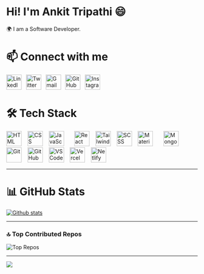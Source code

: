 # Hi! I'm Ankit Tripathi 😄
🌍 I am a Software Developer.

# 📫 Connect with me
<p align="left">
  <a href="https://www.linkedin.com/in/ankittripathe" target="_blank">
    <img src="https://skillicons.dev/icons?i=linkedin" alt="LinkedIn" height="40" /></a>&nbsp;&nbsp;
  <a href="https://x.com/ankittripathe" target="_blank">
    <img src="https://skillicons.dev/icons?i=twitter" alt="Twitter" height="40" /></a>&nbsp;&nbsp;
  <a href="mailto:ankittripathe@gmail.com" target="_blank">
    <img src="https://skillicons.dev/icons?i=gmail" alt="Gmail" height="40" /></a>&nbsp;&nbsp;
    <a href="https://github.com/ankittripathe" target="_blank">
  <img src="https://skillicons.dev/icons?i=github" alt="GitHub" height="40" /></a>&nbsp;&nbsp;
  <a href="https://instagram.com/ankit_tripathee" target="_blank">
    <img src="https://skillicons.dev/icons?i=instagram" alt="Instagram" height="40" />
  </a>
</p>



# 🛠 Tech Stack  
<p align="left">
  <img src="https://skillicons.dev/icons?i=html" alt="HTML" height="40" />
  &nbsp;&nbsp;
  <img src="https://skillicons.dev/icons?i=css" alt="CSS" height="40" />
  &nbsp;&nbsp;
  <img src="https://skillicons.dev/icons?i=javascript" alt="JavaScript" height="40" />
  &nbsp;&nbsp;&nbsp;&nbsp;&nbsp;
  
  <img src="https://skillicons.dev/icons?i=react" alt="React" height="40" />
  &nbsp;&nbsp;
  <img src="https://skillicons.dev/icons?i=tailwind" alt="Tailwind CSS" height="40" />
  &nbsp;&nbsp;
  <img src="https://skillicons.dev/icons?i=scss" alt="SCSS" height="40" />
  &nbsp;&nbsp;
  <img src="https://skillicons.dev/icons?i=materialui" alt="Material UI" height="40" />
  &nbsp;&nbsp;&nbsp;&nbsp;&nbsp;

  <img src="https://skillicons.dev/icons?i=mongodb" alt="MongoDB" height="40" />
  &nbsp;&nbsp;&nbsp;&nbsp;&nbsp;

  <img src="https://skillicons.dev/icons?i=git" alt="Git" height="40" />
  &nbsp;&nbsp;
  <img src="https://skillicons.dev/icons?i=github" alt="GitHub" height="40" />
  &nbsp;&nbsp;
  <img src="https://skillicons.dev/icons?i=vscode" alt="VS Code" height="40" />
  &nbsp;&nbsp;
  <img src="https://skillicons.dev/icons?i=vercel" alt="Vercel" height="40" />
  &nbsp;&nbsp;
  <img src="https://skillicons.dev/icons?i=netlify" alt="Netlify" height="40" />
</p>


---

# 📊 GitHub Stats
   <a href="#">![Github stats](https://github-readme-stats.vercel.app/api?username=ankittripathe&theme=blueberry&count_private=true&hide_border=true&line_height=20)</a>
 <!-- <a href="#">![Top Langs](https://github-readme-stats.vercel.app/api/top-langs/?username=ankittripathe&layout=compact&theme=blueberry&count_private=true&hide_border=true)</a> -->


---

### 🔝 Top Contributed Repos  
![Top Repos](https://github-contributor-stats.vercel.app/api?username=ankittripathe&limit=5&theme=dark&combine_all_yearly_contributions=true)


---

[![](https://visitcount.itsvg.in/api?id=ankittripathe&icon=0&color=0)](https://visitcount.itsvg.in)


